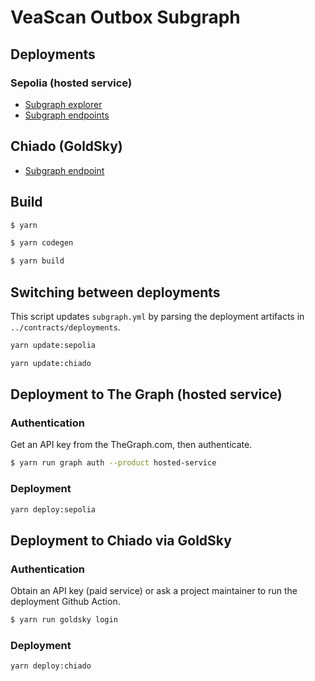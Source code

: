 # VeaScan Outbox Subgraph

## Deployments

### Sepolia (hosted service)

- [Subgraph explorer](https://thegraph.com/explorer/subgraph/kleros/veascan-outbox-sepolia)
- [Subgraph endpoints](https://api.thegraph.com/subgraphs/name/kleros/veascan-outbox-sepolia)

## Chiado (GoldSky)

- [Subgraph endpoint](https://api.goldsky.com/api/public/project_clh3hizxpga0j49w059761yga/subgraphs/kleros-veascan-outbox-chiado/latest/gn)

## Build

```bash
$ yarn

$ yarn codegen

$ yarn build
```

## Switching between deployments

This script updates `subgraph.yml` by parsing the deployment artifacts in `../contracts/deployments`.

```bash
yarn update:sepolia

yarn update:chiado
```

## Deployment to The Graph (hosted service)

### Authentication

Get an API key from the TheGraph.com, then authenticate.

```bash
$ yarn run graph auth --product hosted-service
```

### Deployment

```bash
yarn deploy:sepolia
```

## Deployment to Chiado via GoldSky

### Authentication

Obtain an API key (paid service) or ask a project maintainer to run the deployment Github Action.

```bash
$ yarn run goldsky login
```

### Deployment

```bash
yarn deploy:chiado
```
